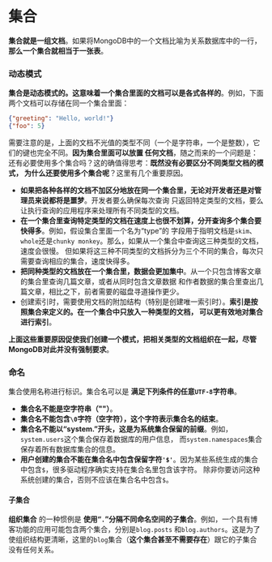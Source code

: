 集合
=========================================================================
**集合就是一组文档**。如果将MongoDB中的一个文档比喻为关系数据库中的一行，**那么一个集合就相当于一张表**。

### 动态模式
**集合是动态模式的。这意味着一个集合里面的文档可以是各式各样的**。例如，下面两个文档可以存储在同一个集合里面：
```json
{"greeting": "Hello, world!"}
{"foo": 5}
```
需要注意的是，上面的文档不光值的类型不同（一个是字符串，一个是整数），它们的键也完全不同。**因为集合里面可以放置
任何文档**，随之而来的一个问题是：还有必要使用多个集合吗？这的确值得思考：**既然没有必要区分不同类型文档的模式，
为什么还要使用多个集合呢**？这里有几个重要原因。
+ **如果把各种各样的文档不加区分地放在同一个集合里，无论对开发者还是对管理员来说都将是噩梦**。开发者要么确保每次查询
只返回特定类型的文档，要么让执行查询的应用程序来处理所有不同类型的文档。
+ **在一个集合里查询特定类型的文档在速度上也很不划算，分开查询多个集合要快得多**。例如，假设集合里面一个名为“type”的
字段用于指明文档是`skim`、`whole`还是`chunky monkey`。那么，如果从一个集合中查询这三种类型的文档，速度会很慢。
但如果将这三种不同类型的文档拆分为三个不同的集合，每次只需要查询相应的集合，速度快得多。
+ **把同种类型的文档放在一个集合里，数据会更加集中**。从一个只包含博客文章的集合里查询几篇文章，或者从同时包含文章数据
和作者数据的集合里查出几篇文章，相比之下，前者需要的磁盘寻道操作更少。
+ 创建索引时，需要使用文档的附加结构（特别是创建唯一索引时）。**索引是按照集合来定义的。在一个集合中只放入一种类型的文档，
可以更有效地对集合进行索引**。

**上面这些重要原因促使我们创建一个模式，把相关类型的文档组织在一起，尽管MongoDB对此并没有强制要求**。

### 命名
集合使用名称进行标识。集合名可以是 **满足下列条件的任意`UTF-8`字符串**。
+ **集合名不能是空字符串（""）**。
+ **集合名不能包含`\0`字符（空字符），这个字符表示集合名的结束**。
+ **集合名不能以“system.”开头，这是为系统集合保留的前缀**。例如，`system.users`这个集合保存着数据库的用户信息，
而`system.namespaces`集合保存着所有数据库集合的信息。
+ **用户创建的集合不能在集合名中包含保留字符`'$'`**。因为某些系统生成的集合中包含`$`，很多驱动程序确实支持在集合名里包含该字符。
除非你要访问这种系统创建的集合，否则不应该在集合名中包含`$`。

#### 子集合
**组织集合** 的一种惯例是 **使用“`.`”分隔不同命名空间的子集合**。例如，一个具有博客功能的应用可能包含两个集合，分别是`blog.posts`
和`blog.authors`。这是为了使组织结构更清晰，这里的`blog`集合（**这个集合甚至不需要存在**）跟它的子集合没有任何关系。








